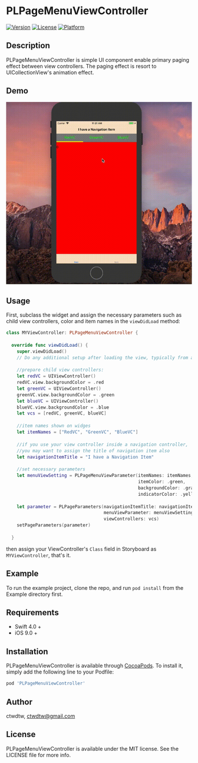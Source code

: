 # PLPageMenuViewController

<!---[![CI Status](http://img.shields.io/travis/ctwdtw/PLPageMenuViewController.svg?style=flat)](https://travis-ci.org/ctwdtw/PLPageMenuViewController)-->
[![Version](https://img.shields.io/cocoapods/v/PLPageMenuViewController.svg?style=flat)](http://cocoapods.org/pods/PLPageMenuViewController)
[![License](https://img.shields.io/cocoapods/l/PLPageMenuViewController.svg?style=flat)](http://cocoapods.org/pods/PLPageMenuViewController)
[![Platform](https://img.shields.io/cocoapods/p/PLPageMenuViewController.svg?style=flat)](http://cocoapods.org/pods/PLPageMenuViewController)

## Description

PLPageMenuViewController is simple UI component enable primary paging effect between view controllers. 
The paging effect is resort to UICollectionView's animation effect.

## Demo
![Alt text](https://github.com/ctwdtw/PLPageMenuViewController/blob/master/Example/PLPageMenuVC%20.gif?raw=true)

## Usage

First, subclass the widget and assign the necessary parameters such as child view controllers, color and item names in the `viewDidLoad` method:

```Swift
class MYViewController: PLPageMenuViewController {
  
  override func viewDidLoad() {
    super.viewDidLoad()
    // Do any additional setup after loading the view, typically from a nib.
    
    //prepare child view controllers:
    let redVC = UIViewController()
    redVC.view.backgroundColor = .red
    let greenVC = UIViewController()
    greenVC.view.backgroundColor = .green
    let blueVC = UIViewController()
    blueVC.view.backgroundColor = .blue
    let vcs = [redVC, greenVC, blueVC]
    
    //item names shown on widges
    let itemNames = ["RedVC", "GreenVC", "BlueVC"]
    
    //if you use your view controller inside a navigation controller, 
    //you may want to assign the title of navigation item also
    let navigationItemTitle = "I have a Navigation Item"
    
    //set necessary parameters
    let menuViewSetting = PLPageMenuViewParameter(itemNames: itemNames,
                                                  itemColor: .green,
                                                  backgroundColor: .gray,
                                                  indicatorColor: .yellow)
    
    let parameter = PLPageParameters(navigationItemTitle: navigationItemTitle,
                                     menuViewParameter: menuViewSetting,
                                     viewControllers: vcs)
    setPageParameters(parameter)

  }
```
then assign your ViewController's `Class` field in Storyboard as `MYViewController`, that's it.

## Example

To run the example project, clone the repo, and run `pod install` from the Example directory first.

## Requirements

* Swift 4.0 +
* iOS 9.0 +

## Installation

PLPageMenuViewController is available through [CocoaPods](http://cocoapods.org). To install
it, simply add the following line to your Podfile:

```ruby
pod 'PLPageMenuViewController'
```

## Author

ctwdtw, ctwdtw@gmail.com

## License

PLPageMenuViewController is available under the MIT license. See the LICENSE file for more info.
